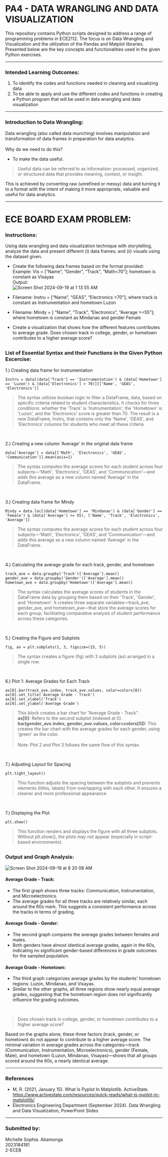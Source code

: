 # PA4 - DATA WRANGLING AND DATA VISUALIZATION
This repository contains Python scripts designed to address a range of programming problems in ECE2112. The focus is on Data Wrangling and Visualization and the utilization of the Pandas and Matplot libraries. Presented below are the key concepts and functionalities used in the given Python exercises.

***
### Intended Learning Outcomes:
1. To identify the codes and functions needed in cleaning and visualizing data
2. To be able to apply and use the different codes and functions in creating a Python program that will be used in data wrangling and data visualization

***
### Introduction to Data Wrangling:
Data wrangling (also called data munching) involves manipulation and transformation of data frames in
preparation for data analytics. <br><br>
Why do we need to do this? <br> 
* To make the data useful.
> Useful data can be referred to as information: processed, organized, or structured data that provides
meaning, context, or insight. 

This is achieved by converting raw (unrefined or messy) data and turning it to a format
with the intent of making it more appropriate, valuable and useful for data analytics.

***

# ECE BOARD EXAM PROBLEM: 
### Instructions: 
Using data wrangling and data visualization technique with storytelling, analyze the data and present different (i) data frames; and (ii) visuals using the dataset given.
<br>
* Create the following data frames based on the format provided: <br>
Example: Vis = [“Name”, “Gender”, “Track”, “Math<70”]; hometown is constant as Visayas <br>
Output: <br>
![Screen Shot 2024-09-19 at 1 13 55 AM](https://github.com/user-attachments/assets/9d9fb968-b2fa-41c8-a62a-5f833ce80cdd)


* Filename: Instru = [“Name”, “GEAS”, “Electronics >70”]; where track is constant as
Instrumentation and hometown Luzon
* Filename: Mindy = [ “Name”, “Track”, “Electronics”, “Average >=55”]; where hometown is
constant as Mindanao and gender Female
* Create a visualization that shows how the different features contributes to average grade. Does
chosen track in college, gender, or hometown contributes to a higher average score?

##

### List of Essential Syntax and their Functions in the Given Python Excercise: 
1.) Creating data frame for instrumentation
```
Instru = data[(data['Track'] == 'Instrumentation') & (data['Hometown'] == 'Luzon') & (data['Electronics'] > 70)][['Name', 'GEAS', 'Electronics']]
```
> The syntax utilizes boolean logic to filter a DataFrame, data, based on specific criteria related to student characteristics. It checks for three conditions: whether the 'Track' is 'Instrumentation', the 'Hometown' is 'Luzon', and the 'Electronics' score is greater than 70. The result is a new DataFrame, Instru, that contains only the 'Name', 'GEAS', and 'Electronics' columns for students who meet all these criteria
<br>

2.) Creating a new column 'Average' in the original data frame
```
data['Average'] = data[['Math', 'Electronics', 'GEAS', 'Communication']].mean(axis=1)
```
> The syntax computes the average scores for each student across four subjects—'Math', 'Electronics', 'GEAS', and 'Communication'—and adds this average as a new column named 'Average' in the DataFrame.
<br>

3.) Creating data frame for Mindy
```
Mindy = data.loc[(data['Hometown'] == 'Mindanao') & (data['Gender'] == 'Female') & (data['Average'] >= 55), ['Name', 'Track', 'Electronics', 'Average']]
```
> The syntax computes the average scores for each student across four subjects—'Math', 'Electronics', 'GEAS', and 'Communication'—and adds this average as a new column named 'Average' in the DataFrame.
<br>

4.) Calculating the average grade for each track, gender, and hometown
```
track_ave = data.groupby('Track')['Average'].mean()
gender_ave = data.groupby('Gender')['Average'].mean()
hometown_ave = data.groupby('Hometown')['Average'].mean()
```
> The syntax calculates the average scores of students in the DataFrame data by grouping them based on their 'Track', 'Gender', and 'Hometown'. It creates three separate variables—track_ave, gender_ave, and hometown_ave—that store the average scores for each group, facilitating comparative analysis of student performance across these categories.
<br>

5.) Creating the Figure and Subplots
```
fig, ax = plt.subplots(1, 3, figsize=(15, 5))
```
> The syntax creates a figure (fig) with 3 subplots (ax) arranged in a single row.
<br>

6.) Plot 1: Average Grades for Each Track
```
ax[0].bar(track_ave.index, track_ave.values, color=colors[0])
ax[0].set_title('Average Grade - Track')
ax[0].set_xlabel('Track')
ax[0].set_ylabel('Average Grade')
```
> This block creates a bar chart for "Average Grade - Track".
<br> **ax[0]:** Refers to the second subplot (indexed at 0).
<br> **bar(gender_ave.index, gender_ave.values, color=colors[0]):** This creates the bar chart with the average grades for each gender, using 'green' as the color.
<br> <br> Note: Plot 2 and Plot 3 follows the same flow of this syntax.
<br>

7.) Adjusting Layout for Spacing
```
plt.tight_layout()
```
> This function adjusts the spacing between the subplots and prevents elements (titles, labels) from overlapping with each other. It ensures a cleaner and more professional appearance.
<br>

7.) Displaying the Plot
```
plt.show()
```
> This function renders and displays the figure with all three subplots. Without plt.show(), the plots may not appear (especially in script-based environments).

##

### Output and Graph Analysis: 
![Screen Shot 2024-09-19 at 8 20 08 AM](https://github.com/user-attachments/assets/e9ef94c8-51ce-4d4d-9d6e-6e78dd548b03)

#### Average Grade - Track:
* The first graph shows three tracks: Communication, Instrumentation, and Microelectronics.
* The average grades for all three tracks are relatively similar, each around the 60s mark. This suggests a consistent performance across the tracks in terms of grading.

#### Average Grade - Gender:
* The second graph compares the average grades between females and males.
* Both genders have almost identical average grades, again in the 60s, indicating no significant gender-based differences in grade outcomes for the sampled population.

#### Average Grade - Hometown:
* The third graph categorizes average grades by the students' hometown regions: Luzon, Mindanao, and Visayas.
* Similar to the other graphs, all three regions show nearly equal average grades, suggesting that the hometown region does not significantly influence the grading outcomes.
<br>

> Does chosen track in college, gender, or hometown contributes to a higher average score? <br>

Based on the graphs alone, these three factors (track, gender, or hometown) do not appear to contribute to a higher average score. The minimal variation in average grades across the categories—track (Communication, Instrumentation, Microelectronics), gender (Female, Male), and hometown (Luzon, Mindanao, Visayas)—shows that all groups scored around the 60s, a nearly identical average.



***
### References
* M, R. (2021, January 15). What Is Pyplot In Matplotlib. ActiveState. https://www.activestate.com/resources/quick-reads/what-is-pyplot-in-matplotlib/
* Electronics Engineering Department (September 2024). Data Wrangling and Data Visualization, PowerPoint Slides

***
### Submitted by:
Michelle Sophia. Abamonga
<br> 2023184181
<br> 2-ECEB





